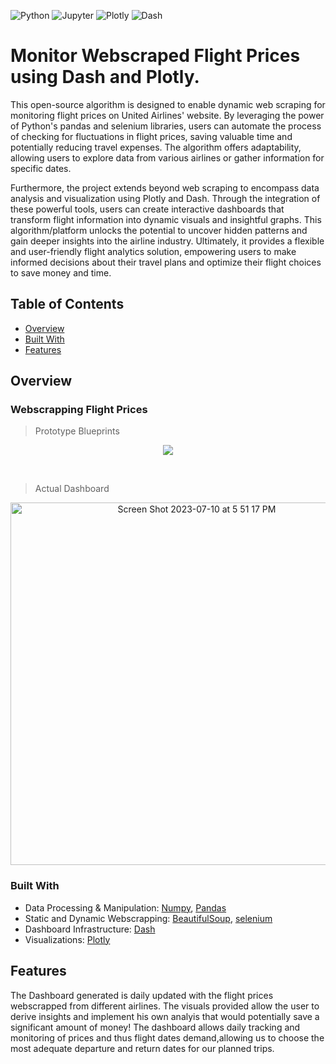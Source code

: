 
<img alt="Python" src="https://img.shields.io/badge/Python%20-%2314354C.svg?style=flat-square&logo=python&logoColor=white" /> <img alt="Jupyter" src="https://img.shields.io/badge/Jupyter-F37626?style=for-the-badge&logo=jupyter&logoColor=white&style=flat" /> <img alt="Plotly" src="https://img.shields.io/badge/Plotly-3F4F75?logo=Plotly&logoColor=white&style=flat" /> <img alt="Dash" src="https://img.shields.io/badge/Dash-008DE4?logo=Dash&logoColor=white&style=flat" />


# Monitor Webscraped Flight Prices using Dash and Plotly.

This open-source algorithm is designed to enable dynamic web scraping for monitoring flight prices on United Airlines' website. By leveraging the power of Python's pandas and selenium libraries, users can automate the process of checking for fluctuations in flight prices, saving valuable time and potentially reducing travel expenses. The algorithm offers adaptability, allowing users to explore data from various airlines or gather information for specific dates.

Furthermore, the project extends beyond web scraping to encompass data analysis and visualization using Plotly and Dash. Through the integration of these powerful tools, users can create interactive dashboards that transform flight information into dynamic visuals and insightful graphs. This algorithm/platform unlocks the potential to uncover hidden patterns and gain deeper insights into the airline industry. Ultimately, it provides a flexible and user-friendly flight analytics solution, empowering users to make informed decisions about their travel plans and optimize their flight choices to save money and time.

## Table of Contents

- [Overview](#overview)
- [Built With](#built-with)
- [Features](#features)

## Overview
### Webscrapping Flight Prices

> Prototype Blueprints

<p align="center">
<img src="https://user-images.githubusercontent.com/70657426/216797367-e675ede0-21e6-4d29-be21-dda87e7e2cf5.png">
</p>

 <br>
 
> Actual Dashboard
<p align="center">
<img width="580" alt="Screen Shot 2023-07-10 at 5 51 17 PM" src="https://github.com/JosephZahar/Monitor-Webscraped-Flight-Prices-using-Dash-and-Plotly/assets/70657426/2a42427c-0d3f-4517-aaec-f8a20aca1366">

</p>



### Built With
- Data Processing & Manipulation: [Numpy](https://numpy.org), [Pandas](https://pandas.pydata.org)
- Static and Dynamic Webscrapping: [BeautifulSoup](https://pypi.org/project/beautifulsoup4/), [selenium](https://pypi.org/project/selenium/)
- Dashboard Infrastructure: [Dash](https://plotly.com/dash/)
- Visualizations: [Plotly](https://plotly.com)

## Features
The Dashboard generated is daily updated with the flight prices webscrapped from different airlines. The visuals provided allow the user to derive insights and implement his own analyis that would potentially save a significant amount of money! The dashboard allows daily tracking and monitoring of prices and thus flight dates demand,allowing us to choose the most adequate departure and return dates for our planned trips.
